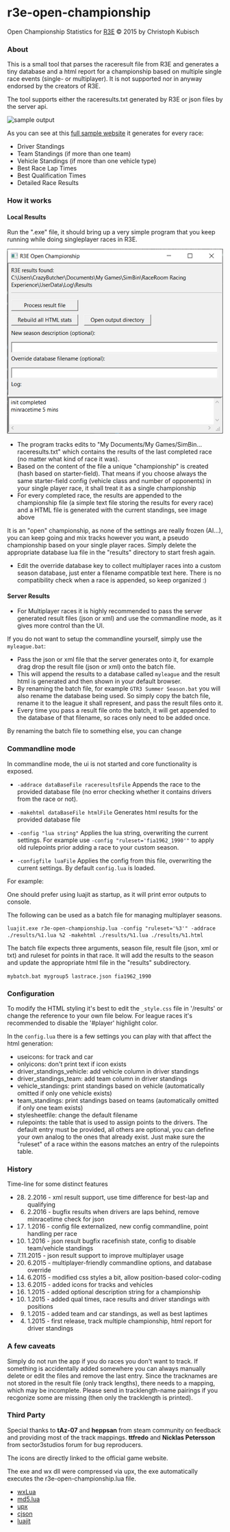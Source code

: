 r3e-open-championship
=====================

Open Championship Statistics for [R3E](http://game.raceroom.com)
© 2015 by Christoph Kubisch

### About

This is a small tool that parses the raceresult file from R3E and generates a tiny database and a html report for a championship based on multiple single race events (single- or multiplayer). It is not supported nor in anyway endorsed by the creators of R3E.

The tool supports either the raceresults.txt generated by R3E or json files by the server api.

![sample output](https://github.com/pixeljetstream/r3e-open-championship/blob/master/doc/samplesm.png)

As you can see at this [full sample website](http://htmlpreview.github.io/?https://github.com/pixeljetstream/r3e-open-championship/blob/master/doc/sample.html) it generates for every race:

* Driver Standings
* Team Standings (if more than one team)
* Vehicle Standings (if more than one vehicle type)
* Best Race Lap Times
* Best Qualification Times
* Detailed Race Results

### How it works 

#### Local Results

Run the ".exe" file, it should bring up a very simple program that you keep running while doing singleplayer races in R3E.

![ui](https://github.com/pixeljetstream/r3e-open-championship/blob/master/doc/ui.png)

* The program tracks edits to "My Documents/My Games/SimBin... raceresults.txt" which contains the results of the last completed race (no matter what kind of race it was).
* Based on the content of the file a unique "championship" is created (hash based on starter-field). That means if you choose always the same starter-field config (vehicle class and number of opponents) in your single player race, it shall treat it as a single championship
* For every completed race, the results are appended to the championship file (a simple text file storing the results for every race) and a HTML file is generated with the current standings, see image above

It is an "open" championship, as none of the settings are really frozen (AI...), you can keep going and mix tracks however you want, a pseudo championship based on your single player races. Simply delete the appropriate database lua file in the "results" directory to start fresh again.

* Edit the override database key to collect multiplayer races into a custom season database, just enter a filename compatible text here. There
is no compatibility check when a race is appended, so keep organized :) 

#### Server Results

* For Multiplayer races it is highly recommended to pass the server generated result files (json or xml) and use the commandline mode, as it gives more control than the UI.

If you do not want to setup the commandline yourself, simply use the `myleague.bat`:

* Pass the json or xml file that the server generates onto it, for example drag drop the result file (json or xml) onto the batch file.
* This will append the results to a database called `myleague` and the result html is generated and then shown in your default browser. 
* By renaming the batch file, for example `GTR3 Summer Season.bat` you will also rename the database being used. So simply copy the batch file, rename it to the league it shall represent, and pass the result files onto it.
* Every time you pass a result file onto the batch, it will get appended to the database of that filename, so races only need to be added once.

By renaming the batch file to something else, you can change

### Commandline mode

In commandline mode, the ui is not started and core functionality is exposed.

* `-addrace dataBaseFile raceresultsFile`
  Appends the race to the provided database file (no error checking whether it 
  contains drivers from the race or not).

* `-makehtml dataBaseFile htmlFile`
  Generates html results for the provided database file
  
* `-config "lua string"`
  Applies the lua string, overwriting the current settings. For example use `-config "ruleset='fia1962_1990'"` to apply old rulepoints prior adding a race to your custom season.
  
* `-configfile luaFile`
  Applies the config from this file, overwriting the current settings. By default `config.lua` is loaded.
  
For example:

One should prefer using luajit as startup, as it will print error outputs to console.

The following can be used as a batch file for managing multiplayer seasons.

```
luajit.exe r3e-open-championship.lua -config "ruleset='%3'" -addrace ./results/%1.lua %2 -makehtml ./results/%1.lua ./results/%1.html
```

The batch file expects three arguments, season file, result file (json, xml or txt) and ruleset for points in that race. It will add the results to the season and update the appropriate html file in the "results" subdirectory.

`mybatch.bat mygroup5 lastrace.json fia1962_1990`


### Configuration

To modify the HTML styling it's best to edit the `_style.css` file in '/results' or change the reference to your own file below. For league races it's recommended to disable the '#player' highlight color.

In the `config.lua` there is a few settings you can play with that affect the html generation:

* useicons: for track and car
* onlyicons: don't print text if icon exists
* driver_standings_vehicle: add vehicle column in driver standings
* driver_standings_team: add team column in driver standings
* vehicle_standings: print standings based on vehicle (automatically omitted if only one vehicle exists)
* team_standings: print standings based on teams (automatically omitted if only one team exists)
* stylesheetfile: change the default filename
* rulepoints: the table that is used to assign points to the drivers. The default entry must be provided, all others are optional, you can define your own analog to the ones that already exist. Just make sure the "ruleset" of a race within the easons matches an entry of the rulepoints table.

### History

Time-line for some distinct features
* 28. 2.2016 - xml result support, use time difference for best-lap and qualifying
*  6. 2.2016 - bugfix results when drivers are laps behind, remove minracetime check for json
* 17. 1.2016 - config file externalized, new config commandline, point handling per race
* 10. 1.2016 - json result bugfix racefinish state, config to disable team/vehicle standings
*  7.11.2015 - json result support to improve multiplayer usage
* 20. 6.2015 - multiplayer-friendly commandline options, and database override
* 14. 6.2015 - modified css styles a bit, allow position-based color-coding
* 13. 6.2015 - added icons for tracks and vehicles
* 16. 1.2015 - added optional description string for a championship
* 10. 1.2015 - added qual times, race results and driver standings with positions
*  9. 1.2015 - added team and car standings, as well as best laptimes
*  4. 1.2015 - first release, track multiple championship, html report for driver standings

### A few caveats

Simply do not run the app if you do races you don't want to track. If something is accidentally added somewhere you can always manually delete or edit the files and remove the last entry.
Since the tracknames are not stored in the result file (only track lengths), there needs to a mapping, which may be incomplete. Please send in tracklength-name pairings if you recgonize some are missing (then only the tracklength is printed).

### Third Party

Special thanks to **tAz-07** and **heppsan** from steam community on feedback and providing most of the track mappings. **ttfredo** and **Nicklas Petersson** from sector3studios forum for bug reproducers.

The icons are directly linked to the official game website.

The exe and wx dll were compressed via upx, the exe automatically executes the r3e-open-championship.lua file.

* [wxLua](http://wxlua.sourceforge.net/)
* [md5.lua](https://github.com/kikito/md5.lua)
* [upx](http://sourceforge.net/projects/upx/)
* [cjson](http://www.kyne.com.au/~mark/software/lua-cjson.php)
* [luajit](http://luajit.org/)
